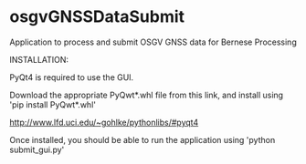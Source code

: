 # osgvGNSSDataSubmit
Application to process and submit OSGV GNSS data for Bernese Processing



INSTALLATION:

PyQt4 is required to use the GUI.

Download the appropriate PyQwt*.whl file from this link, and install using 'pip install PyQwt*.whl'

http://www.lfd.uci.edu/~gohlke/pythonlibs/#pyqt4



Once installed, you should be able to run the application using 'python submit_gui.py'
